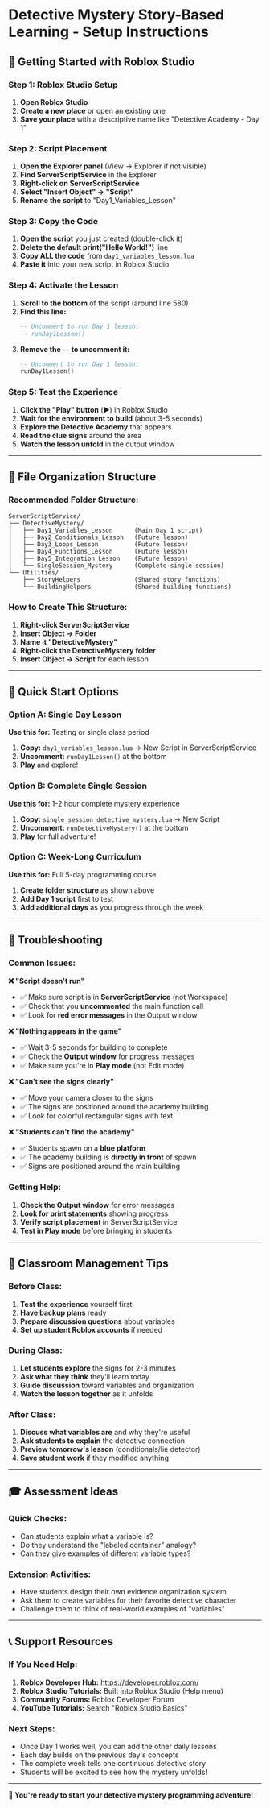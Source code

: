 # Detective Mystery Story-Based Learning - Setup Instructions

## 🚀 Getting Started with Roblox Studio

### **Step 1: Roblox Studio Setup**
1. **Open Roblox Studio**
2. **Create a new place** or open an existing one
3. **Save your place** with a descriptive name like "Detective Academy - Day 1"

### **Step 2: Script Placement**
1. **Open the Explorer panel** (View → Explorer if not visible)
2. **Find ServerScriptService** in the Explorer
3. **Right-click on ServerScriptService**
4. **Select "Insert Object" → "Script"**
5. **Rename the script** to "Day1_Variables_Lesson"

### **Step 3: Copy the Code**
1. **Open the script** you just created (double-click it)
2. **Delete the default print("Hello World!")** line
3. **Copy ALL the code** from `day1_variables_lesson.lua`
4. **Paste it** into your new script in Roblox Studio

### **Step 4: Activate the Lesson**
1. **Scroll to the bottom** of the script (around line 580)
2. **Find this line:**
   ```lua
   -- Uncomment to run Day 1 lesson:
   -- runDay1Lesson()
   ```
3. **Remove the `--` to uncomment it:**
   ```lua
   -- Uncomment to run Day 1 lesson:
   runDay1Lesson()
   ```

### **Step 5: Test the Experience**
1. **Click the "Play" button** (▶️) in Roblox Studio
2. **Wait for the environment to build** (about 3-5 seconds)
3. **Explore the Detective Academy** that appears
4. **Read the clue signs** around the area
5. **Watch the lesson unfold** in the output window

---

## 📁 **File Organization Structure**

### **Recommended Folder Structure:**
```
ServerScriptService/
├── DetectiveMystery/
│   ├── Day1_Variables_Lesson      (Main Day 1 script)
│   ├── Day2_Conditionals_Lesson   (Future lesson)
│   ├── Day3_Loops_Lesson          (Future lesson)
│   ├── Day4_Functions_Lesson      (Future lesson)
│   ├── Day5_Integration_Lesson    (Future lesson)
│   └── SingleSession_Mystery      (Complete single session)
└── Utilities/
    ├── StoryHelpers               (Shared story functions)
    └── BuildingHelpers            (Shared building functions)
```

### **How to Create This Structure:**
1. **Right-click ServerScriptService**
2. **Insert Object → Folder**
3. **Name it "DetectiveMystery"**
4. **Right-click the DetectiveMystery folder**
5. **Insert Object → Script** for each lesson

---

## 🎯 **Quick Start Options**

### **Option A: Single Day Lesson**
**Use this for:** Testing or single class period
1. **Copy:** `day1_variables_lesson.lua` → New Script in ServerScriptService
2. **Uncomment:** `runDay1Lesson()` at the bottom
3. **Play** and explore!

### **Option B: Complete Single Session**
**Use this for:** 1-2 hour complete mystery experience
1. **Copy:** `single_session_detective_mystery.lua` → New Script
2. **Uncomment:** `runDetectiveMystery()` at the bottom
3. **Play** for full adventure!

### **Option C: Week-Long Curriculum**
**Use this for:** Full 5-day programming course
1. **Create folder structure** as shown above
2. **Add Day 1 script** first to test
3. **Add additional days** as you progress through the week

---

## 🔧 **Troubleshooting**

### **Common Issues:**

**❌ "Script doesn't run"**
- ✅ Make sure script is in **ServerScriptService** (not Workspace)
- ✅ Check that you **uncommented** the main function call
- ✅ Look for **red error messages** in the Output window

**❌ "Nothing appears in the game"**
- ✅ Wait 3-5 seconds for building to complete
- ✅ Check the **Output window** for progress messages
- ✅ Make sure you're in **Play mode** (not Edit mode)

**❌ "Can't see the signs clearly"**
- ✅ Move your camera closer to the signs
- ✅ The signs are positioned around the academy building
- ✅ Look for colorful rectangular signs with text

**❌ "Students can't find the academy"**
- ✅ Students spawn on a **blue platform**
- ✅ The academy building is **directly in front** of spawn
- ✅ Signs are positioned around the main building

### **Getting Help:**
1. **Check the Output window** for error messages
2. **Look for print statements** showing progress
3. **Verify script placement** in ServerScriptService
4. **Test in Play mode** before bringing in students

---

## 👥 **Classroom Management Tips**

### **Before Class:**
1. **Test the experience** yourself first
2. **Have backup plans** ready
3. **Prepare discussion questions** about variables
4. **Set up student Roblox accounts** if needed

### **During Class:**
1. **Let students explore** the signs for 2-3 minutes
2. **Ask what they think** they'll learn today
3. **Guide discussion** toward variables and organization
4. **Watch the lesson together** as it unfolds

### **After Class:**
1. **Discuss what variables are** and why they're useful
2. **Ask students to explain** the detective connection
3. **Preview tomorrow's lesson** (conditionals/lie detector)
4. **Save student work** if they modified anything

---

## 🎓 **Assessment Ideas**

### **Quick Checks:**
- Can students explain what a variable is?
- Do they understand the "labeled container" analogy?
- Can they give examples of different variable types?

### **Extension Activities:**
- Have students design their own evidence organization system
- Ask them to create variables for their favorite detective character
- Challenge them to think of real-world examples of "variables"

---

## 📞 **Support Resources**

### **If You Need Help:**
1. **Roblox Developer Hub:** https://developer.roblox.com/
2. **Roblox Studio Tutorials:** Built into Roblox Studio (Help menu)
3. **Community Forums:** Roblox Developer Forum
4. **YouTube Tutorials:** Search "Roblox Studio Basics"

### **Next Steps:**
- Once Day 1 works well, you can add the other daily lessons
- Each day builds on the previous day's concepts
- The complete week tells one continuous detective story
- Students will be excited to see how the mystery unfolds!

---

**🎉 You're ready to start your detective mystery programming adventure!**
